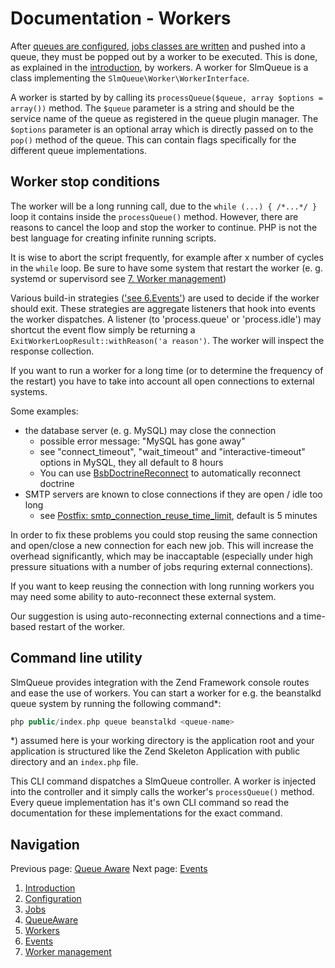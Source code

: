 Documentation - Workers
====================

After [queues are configured](2.Configuration.md), [jobs classes are written](3.Jobs.md) and pushed into a queue, they
must be popped out by a worker to be executed. This is done, as explained in the [introduction](1.Introduction.md), by
workers. A worker for SlmQueue is a class implementing the `SlmQueue\Worker\WorkerInterface`.

A worker is started by by calling its `processQueue($queue, array $options = array())` method. The `$queue` parameter is
a string and should be the service name of the queue as registered in the queue plugin manager. The `$options` parameter
is an optional array which is directly passed on to the `pop()` method of the queue. This can contain flags specifically
for the different queue implementations.

Worker stop conditions
----------------------

The worker will be a long running call, due to the `while (...) { /*...*/ }` loop it
contains inside the `processQueue()` method. However, there are reasons to cancel the loop and stop the worker to
continue. PHP is not the best language for creating infinite running scripts.

It is wise to abort the script frequently, for example after x number of cycles in the `while` loop. Be sure to have 
some system that restart the worker (e. g. systemd or supervisord see [7. Worker management](7.WorkerManagement.md))

Various build-in strategies (['see 6.Events'](6.Events.md)) are used to decide if the worker should exit. These
strategies are aggregate listeners that hook into events the worker dispatches. A listener (to 'process.queue' or 
'process.idle') may shortcut the event flow simply be returning a `ExitWorkerLoopResult::withReason('a reason')`. The
worker will inspect the response collection.

If you want to run a worker for a long time (or to determine the frequency of the restart) you have to take into account
all open connections to external systems.

Some examples:
- the database server (e. g. MySQL) may close the connection
  - possible error message: "MySQL has gone away"
  - see "connect_timeout", "wait_timeout" and "interactive-timeout" options in MySQL, they all default to 8 hours
  - You can use [BsbDoctrineReconnect](https://github.com/bushbaby/BsbDoctrineReconnect) to automatically reconnect doctrine
- SMTP servers are known to close connections if they are open / idle too long
  - see [Postfix: smtp_connection_reuse_time_limit](http://www.postfix.org/postconf.5.html#smtp_connection_reuse_time_limit), default is 5 minutes

In order to fix these problems you could stop reusing the same connection and open/close a new connection for each 
new job. This will increase the overhead significantly, which may be inaccaptable (especially under high pressure 
situations with a number of jobs requring external connections).

If you want to keep reusing the connection with long running workers you may need some ability to auto-reconnect these 
external system.

Our suggestion is using auto-reconnecting external connections and a time-based restart of the worker.

Command line utility
--------------------

SlmQueue provides integration with the Zend Framework console routes and ease the use of workers. You can start a
worker for e.g. the beanstalkd queue system by running the following command*:

```php
php public/index.php queue beanstalkd <queue-name>
```

*) assumed here is your working directory is the application root and your application is structured like the Zend
Skeleton Application with public directory and an `index.php` file.

This CLI command dispatches a SlmQueue controller. A worker is injected into the controller and it simply calls the
worker's `processQueue()` method. Every queue implementation has it's own CLI command so read the documentation for
these implementations for the exact command.

Navigation
----------

Previous page: [Queue Aware](4.QueueAware.md)
Next page: [Events](6.Events.md)

1. [Introduction](1.Introduction.md)
2. [Configuration](2.Configuration.md)
3. [Jobs](3.Jobs.md)
4. [QueueAware](4.QueueAware.md)
5. [Workers](5.Workers.md)
6. [Events](6.Events.md)
7. [Worker management](7.WorkerManagement.md)
